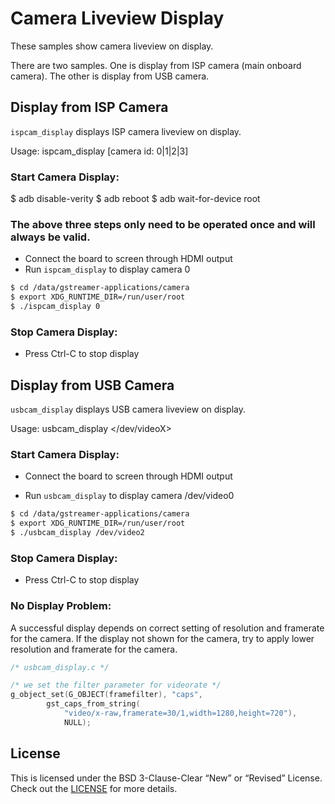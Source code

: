 # Camera Liveview Display

These samples show camera liveview on display. 

There are two samples. One is display from ISP camera (main onboard camera). The other is display from USB camera.


## Display from ISP Camera

```ispcam_display``` displays ISP camera liveview on display.

Usage: ispcam_display [camera id: 0|1|2|3]

### Start Camera Display:

$ adb disable-verity
$ adb reboot
$ adb wait-for-device root
### The above three steps only need to be operated once and will always be valid.

+ Connect the board to screen through HDMI output
+ Run ```ispcam_display``` to display camera 0
```bash
$ cd /data/gstreamer-applications/camera
$ export XDG_RUNTIME_DIR=/run/user/root
$ ./ispcam_display 0
```
### Stop Camera Display:

+ Press Ctrl-C to stop display
  
## Display from USB Camera

```usbcam_display``` displays USB camera liveview on display.

Usage: usbcam_display </dev/videoX>


### Start Camera Display:

+ Connect the board to screen through HDMI output

+ Run ```usbcam_display``` to display camera /dev/video0
```bash
$ cd /data/gstreamer-applications/camera
$ export XDG_RUNTIME_DIR=/run/user/root
$ ./usbcam_display /dev/video2
```
### Stop Camera Display:

+ Press Ctrl-C to stop display

### No Display Problem:

A successful display depends on correct setting of resolution and framerate for the camera. If the display not shown for the camera, try to apply lower resolution and framerate for the camera.

```C
/* usbcam_display.c */

/* we set the filter parameter for videorate */
g_object_set(G_OBJECT(framefilter), "caps", 
        gst_caps_from_string(
            "video/x-raw,framerate=30/1,width=1280,height=720"), 
            NULL);
```

## License
This is licensed under the BSD 3-Clause-Clear “New” or “Revised” License. Check out the [LICENSE](../LICENSE) for more details.
